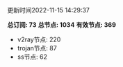 更新时间2022-11-15 14:29:37

**总订阅: 73**
**总节点: 1034**
**有效节点: 369**
- v2ray节点: 220
- trojan节点: 87
- ss节点: 62
